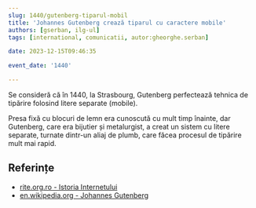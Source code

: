 ```yaml
---
slug: 1440/gutenberg-tiparul-mobil
title: 'Johannes Gutenberg crează tiparul cu caractere mobile'
authors: [gserban, ilg-ul]
tags: [international, comunicatii, autor:gheorghe.serban]

date: 2023-12-15T09:46:35

event_date: '1440'

---
```


Se consideră că în 1440, la Strasbourg, Gutenberg
perfectează tehnica de tipărire folosind litere separate (mobile).

<!-- truncate -->

Presa fixă cu blocuri de lemn era cunoscută cu mult timp înainte, dar
Gutenberg, care era bijutier și metalurgist, a creat un sistem cu
litere separate, turnate dintr-un aliaj de plumb, care făcea
procesul de tipărire mult mai rapid.

## Referințe

- [rite.org.ro - Istoria Internetului](https://rite.org.ro/istoria-internetului/)
- [en.wikipedia.org - Johannes Gutenberg](https://en.wikipedia.org/wiki/Johannes_Gutenberg)
